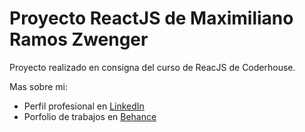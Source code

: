 # Proyecto ReactJS de Maximiliano Ramos Zwenger

Proyecto realizado en consigna del curso de ReacJS de Coderhouse.

Mas sobre mi:

- Perfil profesional en [LinkedIn](https://www.linkedin.com/in/mramoszwenger/)
- Porfolio de trabajos en [Behance](https://www.behance.net/mramoszwenger)

